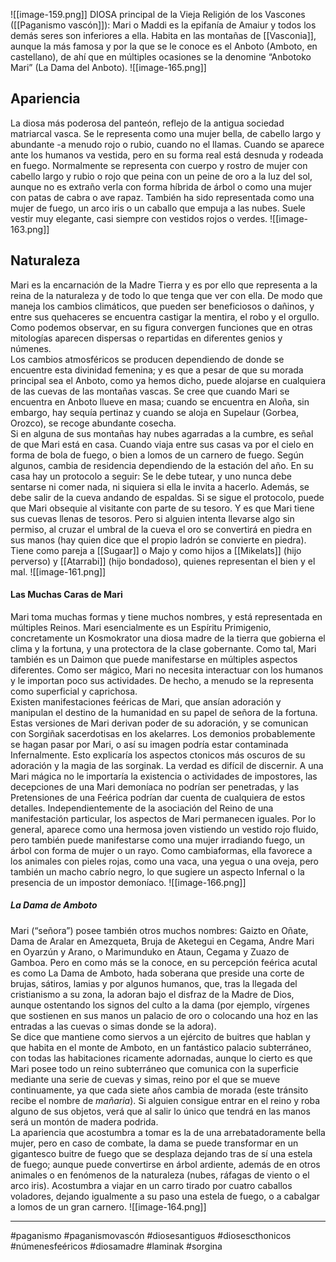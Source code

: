 ![[image-159.png]]
DIOSA principal de la Vieja Religión de los Vascones ([[Paganismo vascón]]): Mari o Maddi es la epifanía de Amaiur y todos los demás seres son inferiores a ella. Habita en las montañas de [[Vasconia]], aunque la más famosa y por la que se le conoce es el Anboto (Amboto, en castellano), de ahí que en múltiples ocasiones se la denomine “Anbotoko Mari” (La Dama del Anboto).
![[image-165.png]]

## Apariencia
La diosa más poderosa del panteón, reflejo de la antigua sociedad matriarcal vasca. Se le representa como una mujer bella, de cabello largo y abundante -a menudo rojo o rubio, cuando no el llamas. Cuando se aparece ante los humanos va vestida, pero en su forma real está desnuda y rodeada en fuego. Normalmente se representa con cuerpo y rostro de mujer con cabello largo y rubio o rojo que peina con un peine de oro a la luz del sol, aunque no es extraño verla con forma híbrida de árbol o como una mujer con patas de cabra o ave rapaz. También ha sido representada como una mujer de fuego, un arco iris o un caballo que empuja a las nubes. Suele vestir muy elegante, casi siempre con vestidos rojos o verdes.
![[image-163.png]]

## Naturaleza
Mari es la encarnación de la Madre Tierra y es por ello que representa a la reina de la naturaleza y de todo lo que tenga que ver con ella. De modo que maneja los cambios climáticos, que pueden ser beneficiosos o dañinos, y entre sus quehaceres se encuentra castigar la mentira, el robo y el orgullo. Como podemos observar, en su figura convergen funciones que en otras mitologías aparecen dispersas o repartidas en diferentes genios y númenes.  
Los cambios atmosféricos se producen dependiendo de donde se encuentre esta divinidad femenina; y es que a pesar de que su morada principal sea el Anboto, como ya hemos dicho, puede alojarse en cualquiera de las cuevas de las montañas vascas. Se cree que cuando Mari se encuentra en Anboto llueve en masa; cuando se encuentra en Aloña, sin embargo, hay sequía pertinaz y cuando se aloja en Supelaur (Gorbea, Orozco), se recoge abundante cosecha.  
Si en alguna de sus montañas hay nubes agarradas a la cumbre, es señal de que Mari está en casa. Cuando viaja entre sus casas va por el cielo en forma de bola de fuego, o bien a lomos de un carnero de fuego. Según algunos, cambia de residencia dependiendo de la estación del año. En su casa hay un protocolo a seguir: Se le debe tutear, y uno nunca debe sentarse ni comer nada, ni siquiera si ella le invita a hacerlo. Además, se debe salir de la cueva andando de espaldas. Si se sigue el protocolo, puede que Mari obsequie al visitante con parte de su tesoro. Y es que Mari tiene sus cuevas llenas de tesoros. Pero si alguien intenta llevarse algo sin permiso, al cruzar el umbral de la cueva el oro se convertirá en piedra en sus manos (hay quien dice que el propio ladrón se convierte en piedra).  
Tiene como pareja a [[Sugaar]] o Majo y como hijos a [[Mikelats]] (hijo perverso) y [[Atarrabi]] (hijo bondadoso), quienes representan el bien y el mal. 
![[image-161.png]]
#### Las Muchas Caras de Mari
Mari toma muchas formas y tiene muchos nombres, y está representada en múltiples Reinos. Mari esencialmente es un Espíritu Primigenio, concretamente un Kosmokrator una diosa madre de la tierra que gobierna el clima y la fortuna, y una protectora de la clase gobernante. Como tal, Mari también es un Daimon que puede manifestarse en múltiples aspectos diferentes. Como ser mágico, Mari no necesita interactuar con los humanos y le importan poco sus actividades. De hecho, a menudo se la representa como superficial y caprichosa.  
Existen manifestaciones feéricas de Mari, que ansían adoración y manipulan el destino de la humanidad en su papel de señora de la fortuna. Estas versiones de Mari derivan poder de su adoración, y se comunican con Sorgiñak sacerdotisas en los akelarres. Los demonios probablemente se hagan pasar por Mari, o así su imagen podría estar contaminada Infernalmente. Esto explicaría los aspectos ctonicos más oscuros de su adoración y la magia de las sorginak. La verdad es difícil de discernir. A una Mari mágica no le importaría la existencia o actividades de impostores, las decepciones de una Mari demoníaca no podrían ser penetradas, y las Pretensiones de una Feérica podrían dar cuenta de cualquiera de estos detalles. Independientemente de la asociación del Reino de una manifestación particular, los aspectos de Mari permanecen iguales. Por lo general, aparece como una hermosa joven vistiendo un vestido rojo fluido, pero también puede manifestarse como una mujer irradiando fuego, un árbol con forma de mujer o un rayo. Como cambiaformas, ella favorece a los animales con pieles rojas, como una vaca, una yegua o una oveja, pero también un macho cabrío negro, lo que sugiere un aspecto Infernal o la presencia de un impostor demoníaco.
![[image-166.png]]

##### La Dama de Amboto

Mari (“señora”) posee también otros muchos nombres: Gaizto en Oñate, Dama de Aralar en Amezqueta, Bruja de Aketegui en Cegama, Andre Mari en Oyarzún y Arano, o Marimunduko en Ataun, Cegama y Zuazo de Gamboa. Pero en como más se la conoce, en su percepción feérica acutal es como La Dama de Amboto, hada soberana que preside una corte de brujas, sátiros, lamias y por algunos humanos, que, tras la llegada del cristianismo a su zona, la adoran bajo el disfraz de la Madre de Dios, aunque ostentando los signos del culto a la dama (por ejemplo, vírgenes que sostienen en sus manos un palacio de oro o colocando una hoz en las entradas a las cuevas o simas donde se la adora).  
Se dice que mantiene como siervos a un ejército de buitres que hablan y que habita en el monte de Amboto, en un fantástico palacio subterráneo, con todas las habitaciones ricamente adornadas, aunque lo cierto es que Mari posee todo un reino subterráneo que comunica con la superficie mediante una serie de cuevas y simas, reino por el que se mueve continuamente, ya que cada siete años cambia de morada (este tránsito recibe el nombre de _mañaria_). Si alguien consigue entrar en el reino y roba alguno de sus objetos, verá que al salir lo único que tendrá en las manos será un montón de madera podrida.  
La apariencia que acostumbra a tomar es la de una arrebatadoramente bella mujer, pero en caso de combate, la dama se puede transformar en un gigantesco buitre de fuego que se desplaza dejando tras de sí una estela de fuego; aunque puede convertirse en árbol ardiente, además de en otros animales o en fenómenos de la naturaleza (nubes, ráfagas de viento o el arco iris). Acostumbra a viajar en un carro tirado por cuatro caballos voladores, dejando igualmente a su paso una estela de fuego, o a cabalgar a lomos de un gran carnero.
![[image-164.png]]

--- 
#paganismo #paganismovascón #diosesantiguos #diosescthonicos #númenesfeéricos #diosamadre #laminak #sorgina